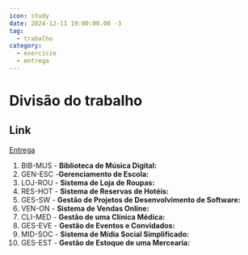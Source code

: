 ```yaml
---
icon: study
date: 2024-12-11 19:00:00.00 -3
tag:
  - trabalho
category:
  - exercicio
  - entrega
---
```


# Divisão do trabalho


## Link
[Entrega](https://classroom.github.com/a/6XkbVlN2)


1. BIB-MUS - **Biblioteca de Música Digital:**
1. GEN-ESC -**Gerenciamento de Escola:**
1. LOJ-ROU - **Sistema de Loja de Roupas:**
1. RES-HOT - **Sistema de Reservas de Hotéis:**
1. GES-SW - **Gestão de Projetos de Desenvolvimento de Software:**
1. VEN-ON - **Sistema de Vendas Online:**
1. CLI-MED - **Gestão de uma Clínica Médica:**
1. GES-EVE - **Gestão de Eventos e Convidados:**
1. MID-SOC - **Sistema de Mídia Social Simplificado:**
1. GES-EST - **Gestão de Estoque de uma Mercearia:**

